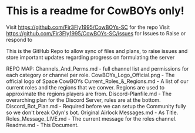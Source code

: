 # This is a readme for CowBOYs only!

Visit https://github.com/Fir3Fly1995/CowBOYs-SC for the repo
Visit https://github.com/Fir3Fly1995/CowBOYs-SC/issues for Issues to Raise or respond to

This is the GitHub Repo to allow sync of files and plans, to raise issues and store important updates regarding progress on formulating the server

REPO MAP:
Channels_And_Perms.md - full channel list and permissions for each category or channel per role.
CowBOYs_Logo_Official.png - The official logo of Space CowBOYs
Current_Roles_&_Regions.md - A list of our current roles and the regions that we conver. Regions are used to approximate the regions players are from. 
Discord-Planfile.md - The overarching plan for the Discord Server, rules are at the bottom.
Discord_Bot_Plan.md - Required before we can setup the Community fully so we don't break Odyn's bot.
Original Airlock Messages.md - As Title.
Roles_Message_LIVE.md - The current message for the roles channel.
Readme.md - This Document.